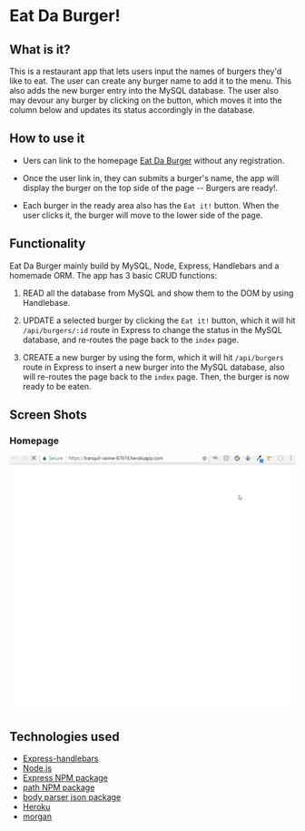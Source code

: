 # Eat Da Burger!

## What is it?

This is a restaurant app that lets users input the names of burgers they'd like to eat. The user can create any burger name to add it to the menu. This also adds the new burger entry into the MySQL database. The user also may devour any burger by clicking on the button, which moves it into the column below and updates its status accordingly in the database.

## How to use it

* Uers can link to the homepage [Eat Da Burger](https://tranquil-ravine-87618.herokuapp.com/) without any registration.

* Once the user link in, they can submits a burger's name, the app will display the burger on the top side of the page -- Burgers are ready!.

* Each burger in the ready area also has the `Eat it!` button. When the user clicks it, the burger will move to the lower side of the page.

## Functionality

Eat Da Burger mainly build by MySQL, Node, Express, Handlebars and a homemade ORM. The app has 3 basic CRUD functions:

1. READ all the database from MySQL and show them to the DOM by using Handlebase.

2. UPDATE a selected burger by clicking the `Eat it!` button, which it will hit `/api/burgers/:id` route in Express to change the status in the MySQL database, and re-routes the page back to the `index` page.

3. CREATE a new burger by using the form, which it will hit `/api/burgers` route in Express to insert a new burger into the MySQL database, also will re-routes the page back to the `index` page. Then, the burger is now ready to be eaten.

## Screen Shots

### Homepage
![Homepage](public/assets/img/burger.gif)


## Technologies used 
- [Express-handlebars](https://www.npmjs.com/package/express-handlebars-sections)
- [Node.js](https://nodejs.org/en/)
- [Express NPM package](https://www.npmjs.com/package/express)
- [path NPM package](https://www.npmjs.com/package/path)
- [body parser json package](https://www.npmjs.com/package/body-parser-json)
- [Heroku](https://www.heroku.com/platform)
- [morgan](https://www.npmjs.com/package/morgan)
